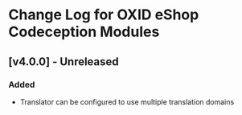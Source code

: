 # Change Log for OXID eShop Codeception Modules

## [v4.0.0] - Unreleased

### Added
-  Translator can be configured to use multiple translation domains
